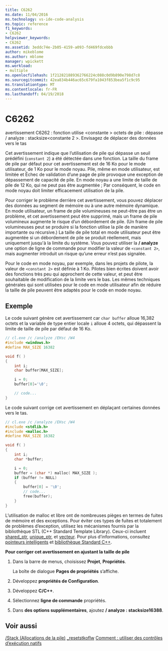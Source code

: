 ```yaml
---
title: C6262
ms.date: 11/04/2016
ms.technology: vs-ide-code-analysis
ms.topic: reference
f1_keywords:
- C6262
helpviewer_keywords:
- C6262
ms.assetid: 3eddc74e-2b05-4159-a093-fd469fdcebbb
author: mikeblome
ms.author: mblome
manager: wpickett
ms.workload:
- multiple
ms.openlocfilehash: 1f212821889362766224c088c0d9b890e798d7c8
ms.sourcegitcommit: 42ea834b446ac65c679fa1043f853bea5f1c9c95
ms.translationtype: MT
ms.contentlocale: fr-FR
ms.lasthandoff: 04/19/2018
---
```

# <a name="c6262"></a>C6262
avertissement C6262 : fonction utilise \<constante > octets de pile : dépasse / analyze : stacksize\<constante 2 >. Envisagez de déplacer des données vers le tas

 Cet avertissement indique que l’utilisation de pile qui dépasse un seuil prédéfini (`constant 2`) a été détectée dans une fonction. La taille du frame de pile par défaut pour cet avertissement est de 16 Ko pour le mode utilisateur, de 1 Ko pour le mode noyau. Pile, même en mode utilisateur, est limitée et Échec de validation d’une page de pile provoque une exception de dépassement de capacité de pile. En mode noyau a une limite de taille de pile de 12 Ko, qui ne peut pas être augmentée ; Par conséquent, le code en mode noyau doit limiter efficacement utilisation de la pile.

 Pour corriger le problème derrière cet avertissement, vous pouvez déplacer des données au segment de mémoire ou à une autre mémoire dynamique.  En mode utilisateur, un frame de pile volumineuses ne peut-être pas être un problème, et cet avertissement peut être supprimé, mais un frame de pile volumineux augmente le risque d’un débordement de pile. (Un frame de pile volumineuses peut se produire si la fonction utilise la pile de manière importante ou récursive.) La taille de pile total en mode utilisateur peut être augmentée si un débordement de pile se produit réellement, mais uniquement jusqu'à la limite du système.  Vous pouvez utiliser la **/ analyze** une option de ligne de commande pour modifier la valeur de `<constant 2>`, mais augmenter introduit un risque qu’une erreur n’est pas signalée.

 Pour le code en mode noyau, par exemple, dans les projets de pilote, la valeur de `<constant 2>` est définie à 1 Ko. Pilotes bien écrites doivent avoir des fonctions très peu qui approchent de cette valeur, et peut être souhaitable de modification de la limite vers le bas.  Les mêmes techniques générales qui sont utilisées pour le code en mode utilisateur afin de réduire la taille de pile peuvent être adaptés pour le code en mode noyau.

## <a name="example"></a>Exemple
 Le code suivant génère cet avertissement car `char buffer` alloue 16,382 octets et la variable de type entier locale `i` alloue 4 octets, qui dépassent la limite de taille de pile par défaut de 16 Ko.

```cpp
// cl.exe /c /analyze /EHsc /W4
#include <windows.h>
#define MAX_SIZE 16382

void f( )
{
    int i;
    char buffer[MAX_SIZE];

    i = 0;
    buffer[0]='\0';

    // code...
}

```

 Le code suivant corrige cet avertissement en déplaçant certaines données vers le tas.

```cpp
// cl.exe /c /analyze /EHsc /W4
#include <stdlib.h>   
#include <malloc.h>
#define MAX_SIZE 16382

void f( )
{
    int i;
    char *buffer;

    i = 0;
    buffer = (char *) malloc( MAX_SIZE );
    if (buffer != NULL) 
    {
        buffer[0] = '\0';
        // code...
        free(buffer);
    }
}

```

 L’utilisation de malloc et libre ont de nombreuses pièges en termes de fuites de mémoire et des exceptions. Pour éviter ces types de fuites et totalement de problèmes d’exception, utilisez les mécanismes fournis par la bibliothèque STL (C++ Standard Template Library). Ceux-ci incluent [shared_ptr](/cpp/standard-library/shared-ptr-class), [unique_ptr](/cpp/standard-library/unique-ptr-class), et [vecteur](/cpp/standard-library/vector). Pour plus d’informations, consultez [pointeurs intelligents](/cpp/cpp/smart-pointers-modern-cpp) et [bibliothèque Standard C++](/cpp/standard-library/cpp-standard-library-reference).

 **Pour corriger cet avertissement en ajustant la taille de pile**

1.  Dans la barre de menus, choisissez **Projet**, **Propriétés**.

     La boîte de dialogue **Pages de propriétés** s’affiche.

2.  Développez **propriétés de Configuration**.

3.  Développez **C/C++**.

4.  Sélectionnez **ligne de commande** propriétés.

5.  Dans **des options supplémentaires**, ajoutez **/ analyze : stacksize16388**.

## <a name="see-also"></a>Voir aussi
 [/Stack (Allocations de la pile)](/cpp/build/reference/stack-stack-allocations) [_resetstkoflw](/cpp/c-runtime-library/reference/resetstkoflw) [Comment : utiliser des contrôles d’exécution natifs](../debugger/how-to-use-native-run-time-checks.md)